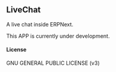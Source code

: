 ## LiveChat

A live chat inside ERPNext.

This APP is currently under development.

#### License

GNU GENERAL PUBLIC LICENSE (v3)
